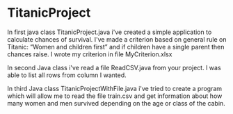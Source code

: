 # TitanicProject
In first java class TitanicProject.java i've created a simple application to calculate chances of survival.
I've made a criterion based on general rule on Titanic: “Women and children first” and if children have a single parent then chances raise. 
I wrote my criterion in file MyCriterion.xlsx

In second Java class i've read a file ReadCSV.java from your project. I was able to list all rows from column I wanted.

In third Java class TitanicProjectWithFile.java i've tried to create a program which will allow me to read the file train.csv and get information about how many women and men survived depending on the age or class of the cabin.  
